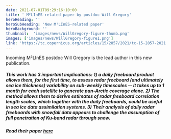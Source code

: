 ```yaml
---
date: 2021-07-01T09:29:16+10:00
title: ' M²LInES-related paper by postdoc Will Gregory'
heroHeading: ''
heroSubHeading: 'New M²LInES-related paper'
heroBackground: ''
thumbnail:  'images/news/WillGregory-figure-thumb.png'
images: ['images/news/WillGregory-figure1.png']
link: 'https://tc.copernicus.org/articles/15/2857/2021/tc-15-2857-2021.html' 
---
```


Incoming M²LInES postdoc Will Gregory is the lead author in this new publication. 

##### This work has 3 important implications: 1) a daily freeboard product allows them, for the first time, to assess radar freeboard (and ultimately sea ice thickness) variability on sub-weekly timescales -- it takes up to 1 month for each satellite to generate pan-Arctic coverage alone. 2) The method allows them to derive estimates of radar freeboard correlation length scales, which together with the daily freeboards, could be useful in sea ice data assimilation systems. 3) Their analysis of daily radar freeboards with snowfall data appears to challenge the assumption of full penetration of Ku-band radar through snow. 


##### Read their paper [here](https://journals.aps.org/prl/abstract/10.1103/PhysRevLett.126.098302)